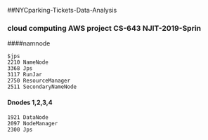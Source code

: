 ##NYCparking-Tickets-Data-Analysis
### cloud computing AWS project CS-643 NJIT-2019-Sprin

####namnode 

```
$jps
2210 NameNode
3368 Jps
3117 RunJar
2750 ResourceManager
2511 SecondaryNameNode

```




#### Dnodes 1,2,3,4

```
1921 DataNode
2097 NodeManager
2300 Jps

```

